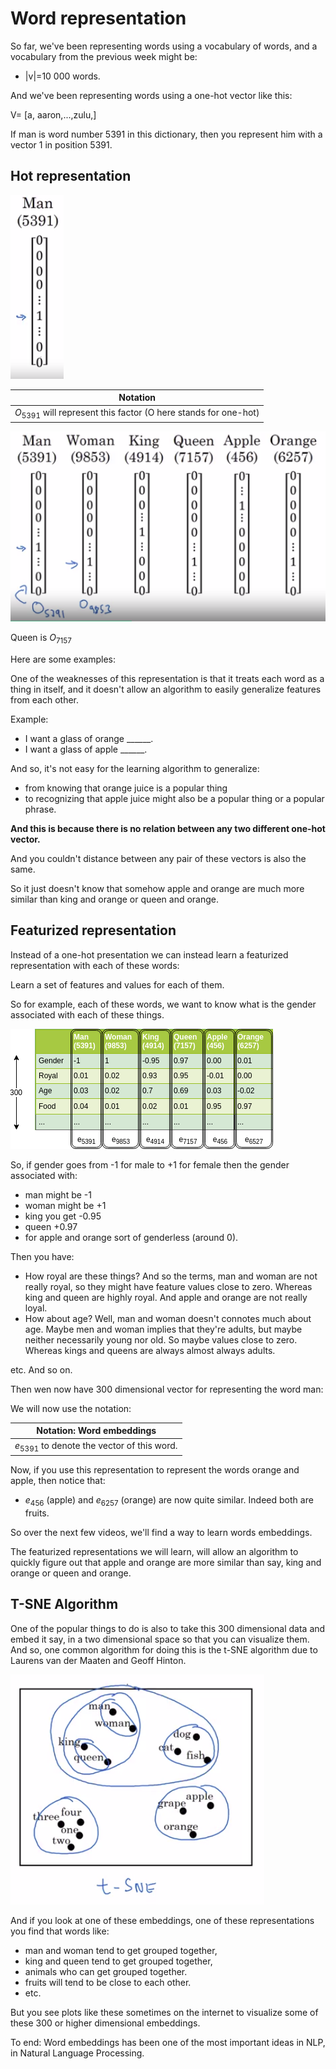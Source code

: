 # Word representation

So far, we've been representing words using a vocabulary of words, and a vocabulary from the previous week might be:

- |v|=10 000 words.
  
And we've been representing words using a one-hot vector like this:

V= [a, aaron,...,zulu,<UNK>]

If man is word number 5391 in this dictionary, then you represent him with a vector 1 in position 5391.

## Hot representation

![](img/man_vec.png)

| Notation |
|-------|
| $O_{5391}$ will represent this factor (O here stands for one-hot) |

![](img/one_hot.png)

Queen is $O_{7157}$

Here are some examples:

One of the weaknesses of this representation is that it treats each word as a thing in itself, and it doesn't allow an algorithm to easily generalize features from each other.

Example:

- I want a glass of orange \______.
- I want a glass of apple \______.

And so, it's not easy for the learning algorithm to generalize:

- from knowing that orange juice is a popular thing
- to recognizing that apple juice might also be a popular thing or a popular phrase.

**And this is because there is no relation between any two different one-hot vector.**

And you couldn't distance between any pair of these vectors is also the same.

So it just doesn't know that somehow apple and orange are much more similar than king and orange or queen and orange.

## Featurized representation

Instead of a one-hot presentation we can instead learn a featurized representation with each of these words:

Learn a set of features and values for each of them.

So for example, each of these words, we want to know what is the gender associated with each of these things.

![features_rep](img/features_rep.png)

So, if gender goes from -1 for male to +1 for female then the gender associated with:

- man might be -1
- woman might be +1
- king you get -0.95
- queen +0.97
- for apple and orange sort of genderless (around 0).

Then you have:

- How royal are these things? And so the terms, man and woman are not really royal, so they might have feature values close to zero. Whereas king and queen are highly royal. And apple and orange are not really loyal.
- How about age? Well, man and woman doesn't connotes much about age. Maybe men and woman implies that they're adults, but maybe neither necessarily young nor old. So maybe values close to zero. Whereas kings and queens are always almost always adults.

etc. And so on.

Then wen now have 300 dimensional vector for representing the word man:

We will now use the notation:

| Notation: Word embeddings |
|----------|
| $e_{5391}$ to denote the vector of this word. |

Now, if you use this representation to represent the words orange and apple, then notice that:

- $e_{456}$ (apple) and $e_{6257}$ (orange) are now quite similar. Indeed both are fruits.

So over the next few videos, we'll find a way to learn words embeddings.

The featurized representations we will learn, will allow an algorithm to quickly figure out that apple and orange are more similar than say, king and orange or queen and orange.

## T-SNE Algorithm

One of the popular things to do is also to take this 300 dimensional data and embed it say, in a two dimensional space so that you can visualize them. And so, one common algorithm for doing this is the t-SNE algorithm due to Laurens van der Maaten and Geoff Hinton.

![t-sne](img/t-sne.png)

And if you look at one of these embeddings, one of these representations you find that words like:

- man and woman tend to get grouped together,
- king and queen tend to get grouped together,
- animals who can get grouped together.
- fruits will tend to be close to each other.
- etc.

But you see plots like these sometimes on the internet to visualize some of these 300 or higher dimensional embeddings.


To end: Word embeddings has been one of the most important ideas in NLP, in Natural Language Processing.
